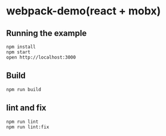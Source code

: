 # webpack-demo(react + mobx)

## Running the example

```
npm install
npm start
open http://localhost:3000
```

## Build
```
npm run build
```

## lint and fix
```
npm run lint
npm run lint:fix
```
